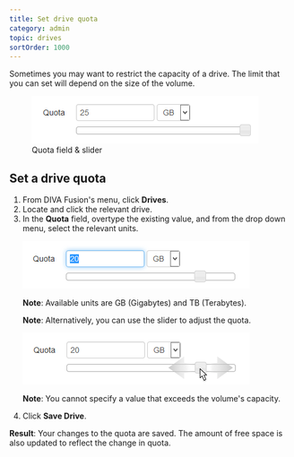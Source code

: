 ```yaml
---
title: Set drive quota
category: admin
topic: drives
sortOrder: 1000
---
```


Sometimes you may want to restrict the capacity of a drive. The limit that you can set will depend on the size of the volume.

<figure>
  <img src="/images/v2/fusion/quota-01.png" alt="Quota slider"/>
  <figcaption>Quota field &amp; slider</figcaption>
</figure>

## Set a drive quota

<ol>

  <li>From DIVA Fusion's menu, click <strong>Drives</strong>.</li>

  <li>Locate and click the relevant drive.</li>

  <li>
    In the <strong>Quota</strong> field, overtype the existing value, and from the drop down menu, select the relevant units.
    <p><img src="/images/v2/fusion/quota-02.png" alt="Type a new quota"/></p>
    <p class="note"><strong>Note</strong>: Available units are GB (Gigabytes) and TB (Terabytes).</p>
    <p class="note"><strong>Note</strong>: Alternatively, you can use the slider to adjust the quota.</p>
    <p><img src="/images/v2/fusion/quota-03.png" alt="Set the quota with the slider"/></p>
    <p class="note"><strong>Note</strong>: You cannot specify a value that exceeds the volume's capacity.</p>
  </li>

  <li>Click <strong>Save Drive</strong>.</li>

</ol>

<p class="tip tip--result">
  <strong>Result</strong>: Your changes to the quota are saved. The amount of free space is also updated to reflect the change in quota.
</p>
